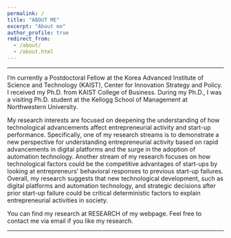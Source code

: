 ```yaml
---
permalink: /
title: "ABOUT ME"
excerpt: "About me"
author_profile: true
redirect_from: 
  - /about/
  - /about.html
---
```


<style type="text/css">
#touch {
 background-color: #bbb;
 padding: .4em;
 -moz-border-radius: 5px;
 -webkit-border-radius: 5px;
 border-radius: 6px;
 color: #fff;
 font-size: 14px;
 text-decoration: none;
 border: none;
}
#touch:hover {
 border: none;
 background: orange;
 box-shadow: 0px 0px 1px #777;
}
</style>

<style type="text/css">
a:link {text-decoration: none; }
a:hover { text-decoration: underline; }
</style>

------

I’m currently a Postdoctoral Fellow at the Korea Advanced Institute of Science and Technology (KAIST), Center for Innovation Strategy and Policy. I received my Ph.D. from KAIST College of Business. During my Ph.D., I was a visiting Ph.D. student at the Kellogg School of Management at Northwestern University.

My research interests are focused on deepening the understanding of how technological advancements affect entrepreneurial activity and start-up performance. Specifically, one of my research streams is to demonstrate a new perspective for understanding entrepreneurial activity based on rapid advancements in digital platforms and the surge in the adoption of automation technology. Another stream of my research focuses on how technological factors could be the competitive advantages of start-ups by looking at entrepreneurs' behavioral responses to previous start-up failures. Overall, my research suggests that new technological development, such as digital platforms and automation technology, and strategic decisions after prior start-up failure could be critical deterministic factors to explain entrepreneurial activities in society.

You can find my research at [RESEARCH](https://frintstones/frintstones.github.io/RESEARCH/) of my webpage.
Feel free to contact me via email if you like my research.

------
